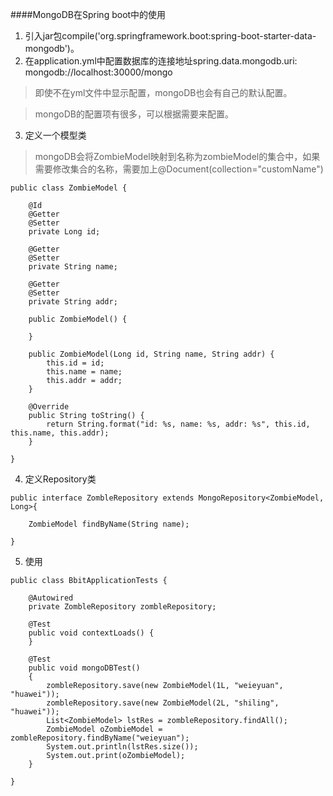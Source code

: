 ####MongoDB在Spring boot中的使用
1. 引入jar包compile('org.springframework.boot:spring-boot-starter-data-mongodb')。
2. 在application.yml中配置数据库的连接地址spring.data.mongodb.uri: mongodb://localhost:30000/mongo

> 即使不在yml文件中显示配置，mongoDB也会有自己的默认配置。

> mongoDB的配置项有很多，可以根据需要来配置。

3. 定义一个模型类

> mongoDB会将ZombieModel映射到名称为zombieModel的集合中，如果需要修改集合的名称，需要加上@Document(collection="customName")

```
public class ZombieModel {

	@Id
	@Getter
	@Setter
	private Long id;

	@Getter
	@Setter
	private String name;

	@Getter
	@Setter
	private String addr;

	public ZombieModel() {

	}

	public ZombieModel(Long id, String name, String addr) {
		this.id = id;
		this.name = name;
		this.addr = addr;
	}

	@Override
	public String toString() {
		return String.format("id: %s, name: %s, addr: %s", this.id, this.name, this.addr);
	}

}
```
4. 定义Repository类

```
public interface ZombleRepository extends MongoRepository<ZombieModel, Long>{

	ZombieModel findByName(String name);
	
}
```

5. 使用

```
public class BbitApplicationTests {

	@Autowired
	private ZombleRepository zombleRepository;
	
	@Test
	public void contextLoads() {
	}
	
	@Test
	public void mongoDBTest()
	{
		zombleRepository.save(new ZombieModel(1L, "weieyuan", "huawei"));
		zombleRepository.save(new ZombieModel(2L, "shiling", "huawei"));
		List<ZombieModel> lstRes = zombleRepository.findAll();
		ZombieModel oZombieModel = zombleRepository.findByName("weieyuan");
		System.out.println(lstRes.size());
		System.out.print(oZombieModel);
	}

}
```

